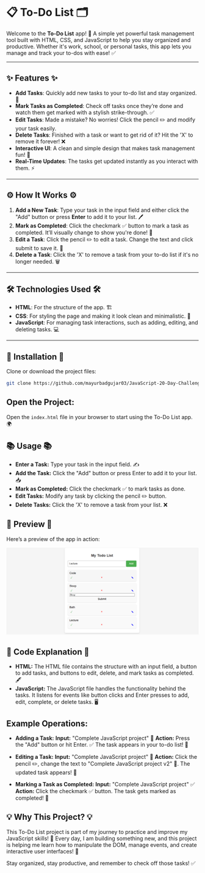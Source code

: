 # 📋 **To-Do List** 🗂️

Welcome to the **To-Do List** app! 🎯 A simple yet powerful task management tool built with HTML, CSS, and JavaScript to help you stay organized and productive. Whether it's work, school, or personal tasks, this app lets you manage and track your to-dos with ease! ✅

---

## ✨ **Features** ✨

- **Add Tasks**: Quickly add new tasks to your to-do list and stay organized. 📝
- **Mark Tasks as Completed**: Check off tasks once they’re done and watch them get marked with a stylish strike-through. ✅
- **Edit Tasks**: Made a mistake? No worries! Click the pencil ✏️ and modify your task easily.
- **Delete Tasks**: Finished with a task or want to get rid of it? Hit the 'X' to remove it forever! ❌
- **Interactive UI**: A clean and simple design that makes task management fun! 🎨
- **Real-Time Updates**: The tasks get updated instantly as you interact with them. ⚡

---

## ⚙️ **How It Works** ⚙️

1. **Add a New Task**: Type your task in the input field and either click the "Add" button or press **Enter** to add it to your list. 🖊️
2. **Mark as Completed**: Click the checkmark ✅ button to mark a task as completed. It’ll visually change to show you're done! 💯
3. **Edit a Task**: Click the pencil ✏️ to edit a task. Change the text and click submit to save it. 🔄
4. **Delete a Task**: Click the 'X' to remove a task from your to-do list if it's no longer needed. 🗑️

---

## 🛠️ **Technologies Used** 🛠️

- **HTML**: For the structure of the app. 🏗️
- **CSS**: For styling the page and making it look clean and minimalistic. 🎨
- **JavaScript**: For managing task interactions, such as adding, editing, and deleting tasks. 💻

---

## 🚀 **Installation** 🚀

Clone or download the project files:
```bash
git clone https://github.com/mayurbadgujar03/JavaScript-20-Day-Challenge-Building-20-Basic-Projects.git
```
## Open the Project:

Open the ```index.html``` file in your browser to start using the To-Do List app. 🌍

## 📚 Usage 📚
- **Enter a Task:** Type your task in the input field. ✍️
- **Add the Task:** Click the "Add" button or press Enter to add it to your list. 📥
- **Mark as Completed:** Click the checkmark ✅ to mark tasks as done.
- **Edit Tasks:** Modify any task by clicking the pencil ✏️ button.
- **Delete Tasks:** Click the 'X' to remove a task from your list. ❌

## 📸 Preview 📸
Here’s a preview of the app in action:

![To Do App Screenshot](./Todolist.png)

## 🔄 Code Explanation 🔄
- **HTML:** The HTML file contains the structure with an input field, a button to add tasks, and buttons to edit, delete, and mark tasks as completed. 🖋️
- **JavaScript:** The JavaScript file handles the functionality behind the tasks. It listens for events like button clicks and Enter presses to add, edit, complete, or delete tasks. 🖥️

## Example Operations:
- **Adding a Task:**
**Input:** "Complete JavaScript project" 📝
**Action:** Press the "Add" button or hit Enter. ✅
The task appears in your to-do list! 🎉

- **Editing a Task:**
**Input:** "Complete JavaScript project" 📝
**Action:** Click the pencil ✏️, change the text to "Complete JavaScript project v2" 🔄.
The updated task appears! 🔄

- **Marking a Task as Completed:**
**Input:** "Complete JavaScript project" ✅
**Action:** Click the checkmark ✅ button.
The task gets marked as completed! 🎯
## 💡 Why This Project? 💡
This To-Do List project is part of my journey to practice and improve my JavaScript skills! 🌟 Every day, I am building something new, and this project is helping me learn how to manipulate the DOM, manage events, and create interactive user interfaces! 💪

Stay organized, stay productive, and remember to check off those tasks! ✅
